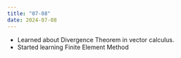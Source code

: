 ```yaml
---
title: "07-08"
date: 2024-07-08
---
```


 - Learned about Divergence Theorem in vector calculus.
 - Started learning Finite Element Method
